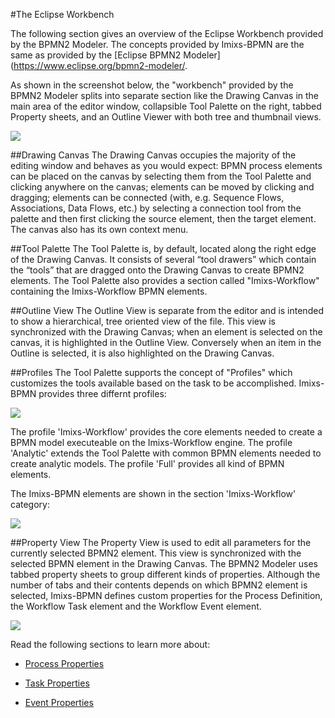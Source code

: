
#The Eclipse Workbench

The following section gives an overview of the Eclipse Workbench provided by the BPMN2 Modeler.
The concepts provided by Imixs-BPMN are the same as provided by the 
[Eclipse BPMN2 Modeler](https://www.eclipse.org/bpmn2-modeler/.

As shown in the screenshot below, the "workbench" provided by the BPMN2 Modeler splits into separate section like  the Drawing Canvas in the main area of the editor window, collapsible Tool Palette on the right, tabbed Property sheets, and an Outline Viewer with both 
tree and thumbnail views.

<img src="../images/modelling/bpmn_screen_03.png"/>

##Drawing Canvas
The Drawing Canvas occupies the majority of the editing window and behaves as you would expect:
BPMN process elements can be placed on the canvas by selecting them from the Tool Palette and
clicking anywhere on the canvas; elements can be moved by clicking and dragging; elements can be
connected (with, e.g. Sequence Flows, Associations, Data Flows, etc.) by selecting a connection tool from the palette and then first clicking the source element, then the target element.
The canvas also has its own context menu.


##Tool Palette
The Tool Palette is, by default, located along the right edge of the Drawing Canvas. It consists of several “tool drawers” which contain the “tools” that are dragged onto the Drawing Canvas to create BPMN2 elements. The Tool Palette also provides a section called "Imixs-Workflow" containing the Imixs-Workflow BPMN  elements.

##Outline View
The Outline View is separate from the editor and is intended to show a hierarchical, tree oriented view of the file. This view is synchronized with the Drawing Canvas; when an element is selected on the canvas, it is highlighted in the Outline View. Conversely when an item in the Outline is selected, it is also highlighted on the Drawing Canvas.



##Profiles
The Tool Palette supports the concept of "Profiles" which customizes the tools available based 
on the task to be accomplished. Imixs-BPMN provides three differnt profiles:
 
<img src="../images/modelling/bpmn_screen_11.png" />
 
The profile 'Imixs-Workflow' provides the core elements needed to create a BPMN model executeable on the Imixs-Workflow engine. The profile 'Analytic' extends the Tool Palette with common BPMN elements needed to create analytic  models. The profile 'Full' provides all kind of BPMN elements. 

The Imixs-BPMN elements are shown in the section 'Imixs-Workflow' category:

<img src="../images/modelling/bpmn_screen_12.png"/> 
 
 
##Property View
The Property View is used to edit all parameters for the currently selected BPMN2 element. 
This view is synchronized with the selected BPMN element in the Drawing Canvas. The BPMN2 Modeler uses tabbed property sheets to group different kinds of properties. Although the number of tabs and their contents depends on which BPMN2 element is selected, Imixs-BPMN defines custom properties for the Process Definition, the Workflow Task element and the Workflow Event element. 
 
<img src="../images/modelling/bpmn_screen_13.png"/>


Read the following sections to learn more about:
 
  * [Process Properties](./main_editor.html)

  * [Task Properties](./process.html)

  * [Event Properties](./event.html)


 